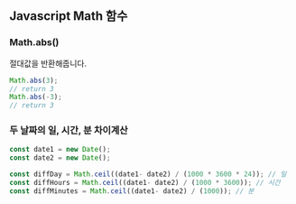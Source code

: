 ## Javascript Math 함수


### Math.abs()
절대값을 반환해줍니다.
```javascript
Math.abs(3);
// return 3
Math.abs(-3);
// return 3
```

### 두 날짜의 일, 시간, 분 차이계산
```javascript
const date1 = new Date();
const date2 = new Date();

const diffDay = Math.ceil((date1- date2) / (1000 * 3600 * 24)); // 일
const diffHours = Math.ceil((date1- date2) / (1000 * 3600)); // 시간
const diffMinutes = Math.ceil((date1- date2) / (1000)); // 분
```
